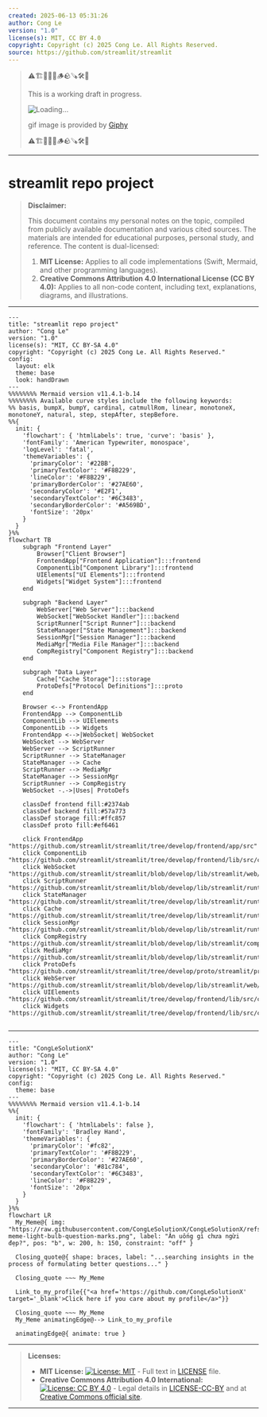 ```yaml
---
created: 2025-06-13 05:31:26
author: Cong Le
version: "1.0"
license(s): MIT, CC BY 4.0
copyright: Copyright (c) 2025 Cong Le. All Rights Reserved.
source: https://github.com/streamlit/streamlit
---
```



> ⚠️🏗️🚧🦺🧱🪵🪨🪚🛠️👷
> 
> This is a working draft in progress.
> 
> ![Loading...](https://media3.giphy.com/media/v1.Y2lkPTc5MGI3NjExbmltOTZ0Zng1dnNrYWQ1YW5xNGRueHg3ZGJrbXJ2ZGw3NGUwZ3ZvaCZlcD12MV9pbnRlcm5hbF9naWZfYnlfaWQmY3Q9Zw/med2c78QZfg6EwWm6I/giphy.gif)
> 
> gif image is provided by [Giphy](https://giphy.com)
> 
> ⚠️🏗️🚧🦺🧱🪵🪨🪚🛠️👷

----


# streamlit repo project
> **Disclaimer:**
>
> This document contains my personal notes on the topic,
> compiled from publicly available documentation and various cited sources.
> The materials are intended for educational purposes, personal study, and reference.
> The content is dual-licensed:
> 1. **MIT License:** Applies to all code implementations (Swift, Mermaid, and other programming languages).
> 2. **Creative Commons Attribution 4.0 International License (CC BY 4.0):** Applies to all non-code content, including text, explanations, diagrams, and illustrations.
---

```mermaid
---
title: "streamlit repo project"
author: "Cong Le"
version: "1.0"
license(s): "MIT, CC BY-SA 4.0"
copyright: "Copyright (c) 2025 Cong Le. All Rights Reserved."
config:
  layout: elk
  theme: base
  look: handDrawn
---
%%%%%%%% Mermaid version v11.4.1-b.14
%%%%%%%% Available curve styles include the following keywords:
%% basis, bumpX, bumpY, cardinal, catmullRom, linear, monotoneX, monotoneY, natural, step, stepAfter, stepBefore.
%%{
  init: {
    'flowchart': { 'htmlLabels': true, 'curve': 'basis' },
    'fontFamily': 'American Typewriter, monospace',
    'logLevel': 'fatal',
    'themeVariables': {
      'primaryColor': '#22BB',
      'primaryTextColor': '#F8B229',
      'lineColor': '#F8B229',
      'primaryBorderColor': '#27AE60',
      'secondaryColor': '#E2F1',
      'secondaryTextColor': '#6C3483',
      'secondaryBorderColor': '#A569BD',
      'fontSize': '20px'
    }
  }
}%%
flowchart TB
    subgraph "Frontend Layer"
        Browser["Client Browser"]
        FrontendApp["Frontend Application"]:::frontend
        ComponentLib["Component Library"]:::frontend
        UIElements["UI Elements"]:::frontend
        Widgets["Widget System"]:::frontend
    end

    subgraph "Backend Layer"
        WebServer["Web Server"]:::backend
        WebSocket["WebSocket Handler"]:::backend
        ScriptRunner["Script Runner"]:::backend
        StateManager["State Management"]:::backend
        SessionMgr["Session Manager"]:::backend
        MediaMgr["Media File Manager"]:::backend
        CompRegistry["Component Registry"]:::backend
    end

    subgraph "Data Layer"
        Cache["Cache Storage"]:::storage
        ProtoDefs["Protocol Definitions"]:::proto
    end

    Browser <--> FrontendApp
    FrontendApp --> ComponentLib
    ComponentLib --> UIElements
    ComponentLib --> Widgets
    FrontendApp <-->|WebSocket| WebSocket
    WebSocket --> WebServer
    WebServer --> ScriptRunner
    ScriptRunner --> StateManager
    StateManager --> Cache
    ScriptRunner --> MediaMgr
    StateManager --> SessionMgr
    ScriptRunner --> CompRegistry
    WebSocket -.->|Uses| ProtoDefs

    classDef frontend fill:#2374ab
    classDef backend fill:#57a773
    classDef storage fill:#ffc857
    classDef proto fill:#ef6461

    click FrontendApp "https://github.com/streamlit/streamlit/tree/develop/frontend/app/src"
    click ComponentLib "https://github.com/streamlit/streamlit/tree/develop/frontend/lib/src/components"
    click WebSocket "https://github.com/streamlit/streamlit/blob/develop/lib/streamlit/web/server/browser_websocket_handler.py"
    click ScriptRunner "https://github.com/streamlit/streamlit/blob/develop/lib/streamlit/runtime/scriptrunner/script_runner.py"
    click StateManager "https://github.com/streamlit/streamlit/tree/develop/lib/streamlit/runtime/state"
    click Cache "https://github.com/streamlit/streamlit/tree/develop/lib/streamlit/runtime/caching/storage"
    click SessionMgr "https://github.com/streamlit/streamlit/blob/develop/lib/streamlit/runtime/session_manager.py"
    click CompRegistry "https://github.com/streamlit/streamlit/blob/develop/lib/streamlit/components/v1/component_registry.py"
    click MediaMgr "https://github.com/streamlit/streamlit/blob/develop/lib/streamlit/runtime/media_file_manager.py"
    click ProtoDefs "https://github.com/streamlit/streamlit/tree/develop/proto/streamlit/proto"
    click WebServer "https://github.com/streamlit/streamlit/blob/develop/lib/streamlit/web/server/server.py"
    click UIElements "https://github.com/streamlit/streamlit/tree/develop/frontend/lib/src/components/elements"
    click Widgets "https://github.com/streamlit/streamlit/tree/develop/frontend/lib/src/components/widgets"
    
```


----


<!-- 
```mermaid
%% Current Mermaid version
info
```  -->


```mermaid
---
title: "CongLeSolutionX"
author: "Cong Le"
version: "1.0"
license(s): "MIT, CC BY-SA 4.0"
copyright: "Copyright (c) 2025 Cong Le. All Rights Reserved."
config:
  theme: base
---
%%%%%%%% Mermaid version v11.4.1-b.14
%%{
  init: {
    'flowchart': { 'htmlLabels': false },
    'fontFamily': 'Bradley Hand',
    'themeVariables': {
      'primaryColor': '#fc82',
      'primaryTextColor': '#F8B229',
      'primaryBorderColor': '#27AE60',
      'secondaryColor': '#81c784',
      'secondaryTextColor': '#6C3483',
      'lineColor': '#F8B229',
      'fontSize': '20px'
    }
  }
}%%
flowchart LR
  My_Meme@{ img: "https://raw.githubusercontent.com/CongLeSolutionX/CongLeSolutionX/refs/heads/main/assets/images/My-meme-light-bulb-question-marks.png", label: "Ăn uống gì chưa ngừi đẹp?", pos: "b", w: 200, h: 150, constraint: "off" }

  Closing_quote@{ shape: braces, label: "...searching insights in the process of formulating better questions..." }

  Closing_quote ~~~ My_Meme
    
  Link_to_my_profile{{"<a href='https://github.com/CongLeSolutionX' target='_blank'>Click here if you care about my profile</a>"}}

  Closing_quote ~~~ My_Meme
  My_Meme animatingEdge@--> Link_to_my_profile
  
  animatingEdge@{ animate: true }

```

---
> **Licenses:**
>
> - **MIT License:**  [![License: MIT](https://img.shields.io/badge/License-MIT-yellow.svg)](LICENSE) - Full text in [LICENSE](LICENSE) file.
> - **Creative Commons Attribution 4.0 International:** [![License: CC BY 4.0](https://licensebuttons.net/l/by/4.0/88x31.png)](LICENSE-CC-BY) - Legal details in [LICENSE-CC-BY](LICENSE-CC-BY) and at [Creative Commons official site](http://creativecommons.org/licenses/by/4.0/).
> 
---
